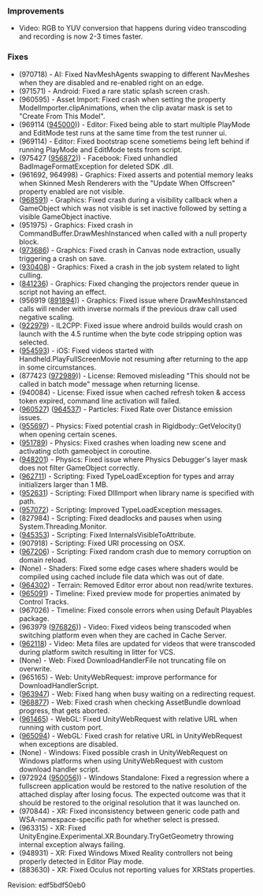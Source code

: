 ### Improvements

*   Video: RGB to YUV conversion that happens during video transcoding and recording is now 2-3 times faster.

### Fixes

*   (970718) - AI: Fixed NavMeshAgents swapping to different NavMeshes when they are disabled and re-enabled right on an edge.
*   (971571) - Android: Fixed a rare static splash screen crash.
*   (960595) - Asset Import: Fixed crash when setting the property ModelImporter.clipAnimations, when the clip avatar mask is set to "Create From This Model".
*   (969114 ([945000](https://issuetracker.unity3d.com/product/unity/issues/guid/945000/))) - Editor: Fixed being able to start multiple PlayMode and EditMode test runs at the same time from the test runner ui.
*   (969114) - Editor: Fixed bootstrap scene sometiems being left behind if running PlayMode and EditMode tests from script.
*   (975427 ([956872](https://issuetracker.unity3d.com/product/unity/issues/guid/956872/))) - Facebook: Fixed unhandled BadImageFormatException for deleted SDK .dll.
*   (961692, 964998) - Graphics: Fixed asserts and potential memory leaks when Skinned Mesh Renderers with the "Update When Offscreen" property enabled are not visible.
*   ([968591](https://issuetracker.unity3d.com/product/unity/issues/guid/968591/)) - Graphics: Fixed crash during a visibility callback when a GameObject which was not visible is set inactive followed by setting a visible GameObject inactive.
*   (951975) - Graphics: Fixed crash in CommandBuffer.DrawMeshInstanced when called with a null property block.
*   ([973686](https://issuetracker.unity3d.com/product/unity/issues/guid/973686/)) - Graphics: Fixed crash in Canvas node extraction, usually triggering a crash on save.
*   ([930408](https://issuetracker.unity3d.com/product/unity/issues/guid/930408/)) - Graphics: Fixed a crash in the job system related to light culling.
*   ([841236](https://issuetracker.unity3d.com/product/unity/issues/guid/841236/)) - Graphics: Fixed changing the projectors render queue in script not having an effect.
*   (956919 ([891894](https://issuetracker.unity3d.com/product/unity/issues/guid/891894/))) - Graphics: Fixed issue where DrawMeshInstanced calls will render with inverse normals if the previous draw call used negative scaling.
*   ([922979](https://issuetracker.unity3d.com/product/unity/issues/guid/922979/)) - IL2CPP: Fixed issue where android builds would crash on launch with the 4.5 runtime when the byte code stripping option was selected.
*   ([954593](https://issuetracker.unity3d.com/product/unity/issues/guid/954593/)) - iOS: Fixed videos started with Handheld.PlayFullScreenMovie not resuming after returning to the app in some circumstances.
*   (877423 ([972989](https://issuetracker.unity3d.com/product/unity/issues/guid/877423,972989/))) - License: Removed misleading "This should not be called in batch mode" message when returning license.
*   (940084) - License: Fixed issue when cached refresh token & access token expired, command line activation will failed.
*   ([960527](https://issuetracker.unity3d.com/product/unity/issues/guid/960527/)) ([964537](https://issuetracker.unity3d.com/product/unity/issues/guid/964537/)) - Particles: Fixed Rate over Distance emission issues.
*   ([955697](https://issuetracker.unity3d.com/product/unity/issues/guid/955697/)) - Physics: Fixed potential crash in Rigidbody::GetVelocity() when opening certain scenes.
*   ([951789](https://issuetracker.unity3d.com/product/unity/issues/guid/951789/)) - Physics: Fixed crashes when loading new scene and activating cloth gameobject in coroutine.
*   ([948201](https://issuetracker.unity3d.com/product/unity/issues/guid/948201/)) - Physics: Fixed issue where Physics Debugger's layer mask does not filter GameObject correctly.
*   ([962711](https://issuetracker.unity3d.com/product/unity/issues/guid/962711/)) - Scripting: Fixed TypeLoadException for types and array initializers larger than 1 MB.
*   ([952631](https://issuetracker.unity3d.com/product/unity/issues/guid/952631/)) - Scripting: Fixed DllImport when library name is specified with path.
*   ([957072](https://issuetracker.unity3d.com/product/unity/issues/guid/957072/)) - Scripting: Improved TypeLoadException messages.
*   (827984) - Scripting: Fixed deadlocks and pauses when using System.Threading.Monitor.
*   ([945353](https://issuetracker.unity3d.com/product/unity/issues/guid/945353/)) - Scripting: Fixed InternalsVisibleToAttribute.
*   (907918) - Scripting: Fixed URI processing on OSX.
*   ([967206](https://issuetracker.unity3d.com/product/unity/issues/guid/967206/)) - Scripting: Fixed random crash due to memory corruption on domain reload.
*   (None) - Shaders: Fixed some edge cases where shaders would be compiled using cached include file data which was out of date.
*   ([964302](https://issuetracker.unity3d.com/product/unity/issues/guid/964302/)) - Terrain: Removed Editor error about non read/write textures.
*   ([965091](https://issuetracker.unity3d.com/product/unity/issues/guid/965091/)) - Timeline: Fixed preview mode for properties animated by Control Tracks.
*   (967026) - Timeline: Fixed console errors when using Default Playables package.
*   (963979 ([976826](https://issuetracker.unity3d.com/product/unity/issues/guid/946826/))) - Video: Fixed videos being transcoded when switching platform even when they are cached in Cache Server.
*   ([962118](https://issuetracker.unity3d.com/product/unity/issues/guid/962118/)) - Video: Meta files are updated for videos that were transcoded during platform switch resulting in litter for VCS.
*   (None) - Web: Fixed DownloadHandlerFile not truncating file on overwrite.
*   (965165) - Web: UnityWebRequest: improve performance for DownloadHandlerScript.
*   ([963947](https://issuetracker.unity3d.com/product/unity/issues/guid/963947/)) - Web: Fixed hang when busy waiting on a redirecting request.
*   ([968877](https://issuetracker.unity3d.com/product/unity/issues/guid/968877/)) - Web: Fixed crash when checking AssetBundle download progress, that gets aborted.
*   ([961465](https://issuetracker.unity3d.com/product/unity/issues/guid/961465/)) - WebGL: Fixed UnityWebRequest with relative URL when running with custom port.
*   ([965094](https://issuetracker.unity3d.com/product/unity/issues/guid/965094/)) - WebGL: Fixed crash for relative URL in UnityWebRequest when exceptions are disabled.
*   (None) - Windows: Fixed possible crash in UnityWebRequest on Windows platforms when using UnityWebRequest with custom download handler script.
*   (972924 ([950056](https://issuetracker.unity3d.com/product/unity/issues/guid/950056/))) - Windows Standalone: Fixed a regression where a fullscreen application would be restored to the native resolution of the attached display after losing focus. The expected outcome was that it should be restored to the original resolution that it was launched on.
*   (970844) - XR: Fixed inconsistency between generic code path and WSA-namespace-specific path for whether select is pressed.
*   (963315) - XR: Fixed UnityEngine.Experimental.XR.Boundary.TryGetGeometry throwing internal exception always failing.
*   (948931) - XR: Fixed Windows Mixed Reality controllers not being properly detected in Editor Play mode.
*   (883630) - XR: Fixed Oculus not reporting values for XRStats properties.

Revision: edf5bdf50eb0